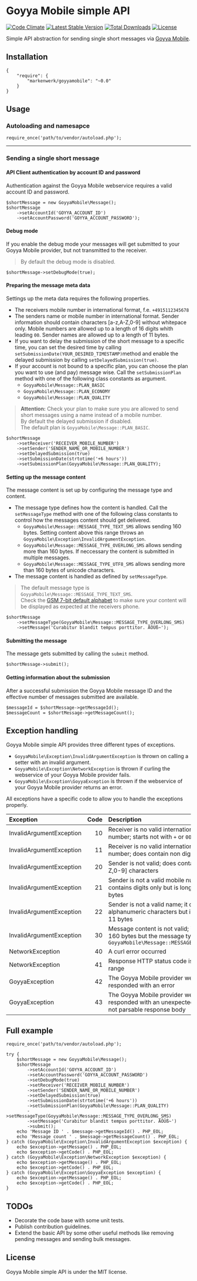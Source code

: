 # Goyya Mobile simple API

[![Code Climate](https://codeclimate.com/github/markenwerk/php-goyyamobile/badges/gpa.svg)](https://codeclimate.com/github/markenwerk/php-goyyamobile)
[![Latest Stable Version](https://poser.pugx.org/markenwerk/goyyamobile/v/stable)](https://packagist.org/packages/markenwerk/goyyamobile)
[![Total Downloads](https://poser.pugx.org/markenwerk/goyyamobile/downloads)](https://packagist.org/packages/markenwerk/goyyamobile)
[![License](https://poser.pugx.org/markenwerk/goyyamobile/license)](https://packagist.org/packages/markenwerk/goyyamobile)

Simple API abstraction for sending single short messages via [Goyya Mobile](https://www.goyya.com).


## Installation

````{json}
{
   	"require": {
        "markenwerk/goyyamobile": "~0.0"
    }
}
````

## Usage

### Autoloading and namesapce

````{php}  
require_once('path/to/vendor/autoload.php');
````

---

### Sending a single short message

#### API Client authentication by account ID and password

Authentication against the Goyya Mobile webservice requires a valid account ID and password. 

````{php}
$shortMessage = new GoyyaMobile\Message();
$shortMessage
	->setAccountId('GOYYA_ACCOUNT_ID')
	->setAccountPassword('GOYYA_ACCOUNT_PASSWORD');
````

#### Debug mode

If you enable the debug mode your messages will get submitted to your Goyya Mobile provider, but not transmitted to the receiver.

> By default the debug mode is disabled.

````{php}
$shortMessage->setDebugMode(true);
````

#### Preparing the message meta data

Settings up the meta data requires the following properties. 

- The receivers mobile number in international format, f.e. `+4915112345678`
- The senders name or mobile number in international format. Sender information should contain characters [a-z,A-Z,0-9] without whitepace only. Mobile numbers are allowed up to a length of 16 digits whith leading `00`. Sender names are allowed up to a length of 11 bytes.   
- If you want to delay the submission of the short message to a specific time, you can set the desired time by calling `setSubmissionDate(YOUR_DESIRED_TIMESTAMP)`method and enable the delayed submission by calling `setDelayedSubmission(true)`.  
- If your account is not bound to a specific plan, you can choose the plan you want to use (and pay) message wise. Call the `setSubmissionPlan` method with one of the following class constants as argument.  
  - `GoyyaMobile\Message::PLAN_BASIC`
  - `GoyyaMobile\Message::PLAN_ECONOMY`
  - `GoyyaMobile\Message::PLAN_QUALITY`

> **Attention:** Check your plan to make sure you are allowed to send short messages using a name instead of a mobile number.   
  By default the delayed submission if disabled.  
  The default plan is `GoyyaMobile\Message::PLAN_BASIC`.

````{php}
$shortMessage
	->setReceiver('RECEIVER_MOBILE_NUMBER')
	->setSender('SENDER_NAME_OR_MOBILE_NUMBER')
	->setDelayedSubmission(true)
	->setSubmissionDate(strtotime('+6 hours'))
	->setSubmissionPlan(GoyyaMobile\Message::PLAN_QUALITY);
````

#### Setting up the message content

The message content is set up by configuring the message type and content. 

- The message type defines how the content is handled. Call the `setMessageType` method with one of the following class constants to control how the messages content should get delivered. 
  - `GoyyaMobile\Message::MESSAGE_TYPE_TEXT_SMS` allows sending 160 bytes. Setting content above this range throws an `GoyyaMobile\Exception\InvalidArgumentException`. 
  - `GoyyaMobile\Message::MESSAGE_TYPE_OVERLONG_SMS` allows sending more than 160 bytes. If neccessary the content is submitted in multiple messages.  
  - `GoyyaMobile\Message::MESSAGE_TYPE_UTF8_SMS` allows sending more than 160 bytes of unicode characters.
- The message content is handled as defined by `setMessageType`.  

> The default message type is `GoyyaMobile\Message::MESSAGE_TYPE_TEXT_SMS`.  
Check the [GSM 7-bit default alphabet](https://en.wikipedia.org/wiki/GSM_03.38#GSM_7-bit_default_alphabet_and_extension_table_of_3GPP_TS_23.038_.2F_GSM_03.38) to make sure your content will be displayed as expected at the receivers phone. 

````{php}
$shortMessage
	->setMessageType(GoyyaMobile\Message::MESSAGE_TYPE_OVERLONG_SMS)
	->setMessage('Curabitur blandit tempus porttitor. ÄÖÜß~');
````

#### Submitting the message

The message gets submitted by calling the `submit` method. 

````{php}
$shortMessage->submit();
````

#### Getting information about the submission

After a successful submission the Goyya Mobile message ID and the effective number of messages submitted are available. 

````{php}
$messageId = $shortMessage->getMessageId();
$messageCount = $shortMessage->getMessageCount();
````

## Exception handling

Goyya Mobile simple API provides three different types of exceptions. 

- `GoyyaMobile\Exception\InvalidArgumentException` is thrown on calling a setter with an invalid argument. 
- `GoyyaMobile\Exception\NetworkException` is thrown if curling the webservice of your Goyya Mobile provider fails. 
- `GoyyaMobile\Exception\GoyyaException` is thrown if the webservice of your Goyya Mobile provider returns an error. 

All exceptions have a specific code to allow you to handle the exceptions properly. 

| Exception                | Code | Description |
| :----------------------- | ---: | :---------- |
| InvalidArgumentException |   10 | Receiver is no valid international mobile number; starts not with `+` or `00` |
| InvalidArgumentException |   11 | Receiver is no valid international mobile number; does contain non digit characters |
| InvalidArgumentException |   20 | Sender is not valid; does contain non [a-z,A-Z,0-9] characters |
| InvalidArgumentException |   21 | Sender is not a valid mobile number; it contains digits only but is longer than 16 bytes |
| InvalidArgumentException |   22 | Sender is not a valid name; it contains alphanumeric characters but is longer than 11 bytes |
| InvalidArgumentException |   30 | Message content is not valid; it is longer than 160 bytes but the message type is set to `GoyyaMobile\Message::MESSAGE_TYPE_TEXT_SMS` |
| NetworkException         |   40 | A curl error occurred |
| NetworkException         |   41 | Response HTTP status code is not in the `2xx` range |
| GoyyaException           |   42 | The Goyya Mobile provider webservice responded with an error |
| GoyyaException           |   43 | The Goyya Mobile provider webservice responded with an unexpected and therefore not parsable response body |

## Full example

````{php}
require_once('path/to/vendor/autoload.php');

try {
	$shortMessage = new GoyyaMobile\Message();
	$shortMessage
		->setAccountId('GOYYA_ACCOUNT_ID')
		->setAccountPassword('GOYYA_ACCOUNT_PASSWORD')
		->setDebugMode(true)
		->setReceiver('RECEIVER_MOBILE_NUMBER')
		->setSender('SENDER_NAME_OR_MOBILE_NUMBER')
		->setDelayedSubmission(true)
		->setSubmissionDate(strtotime('+6 hours'))
		->setSubmissionPlan(GoyyaMobile\Message::PLAN_QUALITY)
		->setMessageType(GoyyaMobile\Message::MESSAGE_TYPE_OVERLONG_SMS)
		->setMessage('Curabitur blandit tempus porttitor. ÄÖÜß~')
		->submit();
	echo 'Message ID ' . $message->getMessageId() . PHP_EOL;
	echo 'Message count ' . $message->getMessageCount() . PHP_EOL;
} catch (GoyyaMobile\Exception\InvalidArgumentException $exception) {
	echo $exception->getMessage() . PHP_EOL;
	echo $exception->getCode() . PHP_EOL;
} catch (GoyyaMobile\Exception\NetworkException $exception) {
	echo $exception->getMessage() . PHP_EOL;
	echo $exception->getCode() . PHP_EOL;
} catch (GoyyaMobile\Exception\GoyyaException $exception) {
	echo $exception->getMessage() . PHP_EOL;
	echo $exception->getCode() . PHP_EOL;
}
````

## TODOs

- Decorate the code base with some unit tests.
- Publish contribution guidelines.
- Extend the basic API by some other useful methods like removing pending messages and sending bulk messages.

## License

Goyya Mobile simple API is under the MIT license.